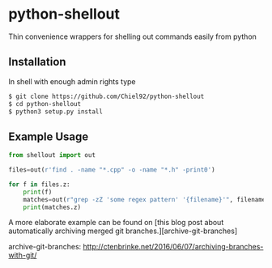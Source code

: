 # python-shellout
Thin convenience wrappers for shelling out commands easily from python

## Installation

In shell with enough admin rights type

```bash
$ git clone https://github.com/Chiel92/python-shellout
$ cd python-shellout
$ python3 setup.py install
```

## Example Usage

```python
from shellout import out

files=out(r'find . -name "*.cpp" -o -name "*.h" -print0')

for f in files.z:
    print(f)
    matches=out(r"grep -zZ 'some regex pattern' '{filename}'", filename=f)
    print(matches.z)
```

A more elaborate example can be found on [this blog post about automatically archiving merged
git branches.][archive-git-branches]

archive-git-branches: http://ctenbrinke.net/2016/06/07/archiving-branches-with-git/
